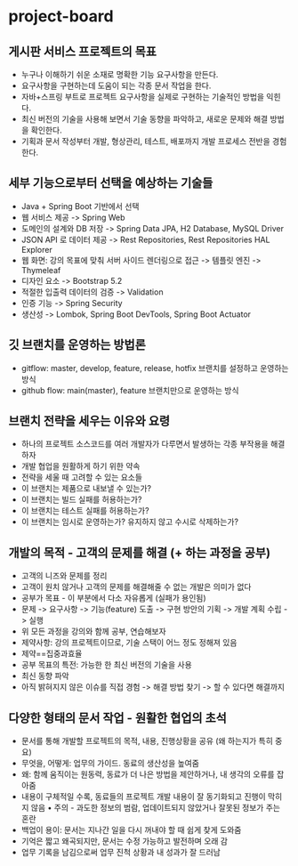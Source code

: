 # project-board
## 게시판 서비스 프로젝트의 목표
- 누구나 이해하기 쉬운 소재로 명확한 기능 요구사항을 만든다.
- 요구사항을 구현하는데 도움이 되는 각종 문서 작업을 한다.
- 자바+스프링 부트로 프로젝트 요구사항을 실제로 구현하는 기술적인 방법을 익힌다.
- 최신 버전의 기술을 사용해 보면서 기술 동향을 파악하고, 새로운 문제와 해결 방법을 확인한다.
- 기획과 문서 작성부터 개발, 형상관리, 테스트, 배포까지 개발 프로세스 전반을 경험한다.

## 세부 기능으로부터 선택을 예상하는 기술들
- Java + Spring Boot 기반에서 선택
- 웹 서비스 제공 -> Spring Web
- 도메인의 설계와 DB 저장 -> Spring Data JPA, H2 Database, MySQL Driver
- JSON API 로 데이터 제공 -> Rest Repositories, Rest Repositories HAL Explorer
- 웹 화면: 강의 목표에 맞춰 서버 사이드 렌더링으로 접근 -> 템플릿 엔진 -> Thymeleaf
- 디자인 요소 -> Bootstrap 5.2
- 적절한 입출력 데이터의 검증 -> Validation
- 인증 기능 -> Spring Security
- 생산성 -> Lombok, Spring Boot DevTools, Spring Boot Actuator

## 깃 브랜치를 운영하는 방법론
- gitflow: master, develop, feature, release, hotfix 브랜치를 설정하고 운영하는 방식 
- github flow: main(master), feature 브랜치만으로 운영하는 방식

## 브랜치 전략을 세우는 이유와 요령
- 하나의 프로젝트 소스코드를 여러 개발자가 다루면서 발생하는 각종 부작용을 해결하자
- 개발 협업을 원활하게 하기 위한 약속
- 전략을 세울 때 고려할 수 있는 요소들
- 이 브랜치는 제품으로 내보낼 수 있는가?
- 이 브랜치는 빌드 실패를 허용하는가?
- 이 브랜치는 테스트 실패를 허용하는가?
- 이 브랜치는 임시로 운영하는가? 유지하지 않고 수시로 삭제하는가?

## 개발의 목적 - 고객의 문제를 해결 (+ 하는 과정을 공부)
- 고객의 니즈와 문제를 정리
- 고객이 원치 않거나 고객의 문제를 해결해줄 수 없는 개발은 의미가 없다
- 공부가 목표 - 이 부분에서 다소 자유롭게 (실패가 용인됨)
- 문제 -> 요구사항 -> 기능(feature) 도출 -> 구현 방안의 기획 -> 개발 계획 수립 -> 실행
- 위 모든 과정을 강의와 함께 공부, 연습해보자
- 제약사항: 강의 프로젝트이므로, 기술 스택이 어느 정도 정해져 있음
- 제약==집중과효율
- 공부 목표의 특전: 가능한 한 최신 버전의 기술을 사용
- 최신 동향 파악
- 아직 밝혀지지 않은 이슈를 직접 경험 -> 해결 방법 찾기 -> 할 수 있다면 해결까지

## 다양한 형태의 문서 작업 - 원활한 협업의 초석
- 문서를 통해 개발할 프로젝트의 목적, 내용, 진행상황을 공유 (왜 하는지가 특히 중요)
- 무엇을, 어떻게: 업무의 가이드. 동료의 생산성을 높여줌
- 왜: 함께 움직이는 원동력, 동료가 더 나은 방법을 제안하거나, 내 생각의 오류를 잡아줌
- 내용이 구체적일 수록, 동료들의 프로젝트 개발 내용이 잘 동기화되고 진행이 막히지 않음 • 주의 - 과도한 정보의 범람, 업데이트되지 않았거나 잘못된 정보가 주는 혼란
- 백업이 용이: 문서는 지나간 일을 다시 꺼내야 할 때 쉽게 찾게 도와줌
- 기억은 짧고 왜곡되지만, 문서는 수정 가능하고 발전하며 오래 감
- 업무 기록을 남김으로써 업무 진척 상황과 내 성과가 잘 드러남